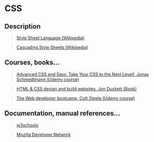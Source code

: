 # CSS

## Description

>[Style Sheet Language (Wikipedia)](https://en.wikipedia.org/wiki/Style_sheet_language)

>[Cascading Style Sheets (Wikipedia)](https://en.wikipedia.org/wiki/Cascading_Style_Sheets)

## Courses, books...

>[Advanced CSS and Sass: Take Your CSS to the Next Level!, Jonas Schmedtmann (Udemy course)](../advanced-css-and-sass/acas.md)

>[HTML & CSS design and build websites, Jon Duckett (Book)](../html-and-css-design-and-build-websites/hcdbw.md)

>[The Web developer bootcamp, Colt Steele (Udemy course)](../the-web-developer-bootcamp/twdb.md)

## Documentation, manual references...

>[w3schools](https://www.w3schools.com/css/)

>[Mozilla Developer Network](https://developer.mozilla.org/en-US/docs/Web/CSS)
